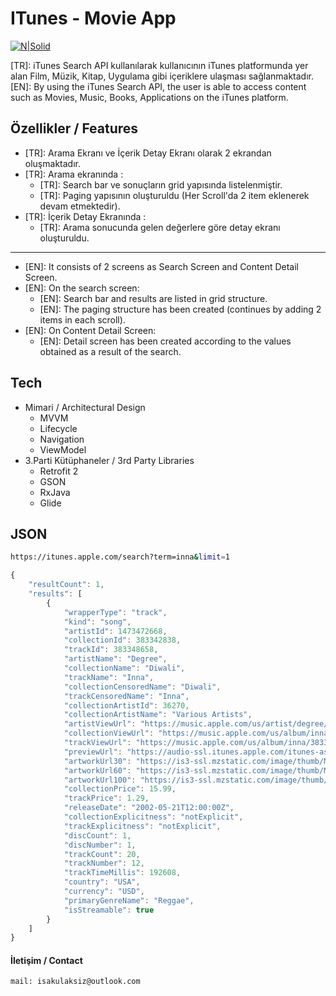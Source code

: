 # ITunes - Movie App

[![N|Solid](https://img.icons8.com/ios-glyphs/344/itunes.png)](https://developer.apple.com/library/archive/documentation/AudioVideo/Conceptual/iTuneSearchAPI/index.html)


[TR]: iTunes Search API kullanılarak kullanıcının iTunes platformunda yer alan Film, Müzik, Kitap, Uygulama gibi içeriklere ulaşması sağlanmaktadır.
[EN]: By using the iTunes Search API, the user is able to access content such as Movies, Music, Books, Applications on the iTunes platform.


## Özellikler / Features

- [TR]: Arama Ekranı ve İçerik Detay Ekranı olarak 2 ekrandan oluşmaktadır.
- [TR]: Arama ekranında :
    - [TR]: Search bar ve sonuçların grid yapısında listelenmiştir.
    - [TR]: Paging yapısının oluşturuldu (Her Scroll'da 2 item eklenerek devam etmektedir).
- [TR]: İçerik Detay Ekranında :
    - [TR]: Arama sonucunda gelen değerlere göre detay ekranı oluşturuldu.
------
- [EN]: It consists of 2 screens as Search Screen and Content Detail Screen.
- [EN]: On the search screen:
    - [EN]: Search bar and results are listed in grid structure.
    - [EN]: The paging structure has been created (continues by adding 2 items in each scroll).
- [EN]: On Content Detail Screen:
    - [EN]: Detail screen has been created according to the values obtained as a result of the search.

## Tech
* Mimari / Architectural Design
    - MVVM
    - Lifecycle
    - Navigation
    - ViewModel
* 3.Parti Kütüphaneler / 3rd Party Libraries
    - Retrofit 2
    - GSON
    - RxJava
    - Glide
    

## JSON
```sh
https://itunes.apple.com/search?term=inna&limit=1
```

```javascript
{
	"resultCount": 1,
	"results": [
		{
			"wrapperType": "track",
			"kind": "song",
			"artistId": 1473472668,
			"collectionId": 383342838,
			"trackId": 383348658,
			"artistName": "Degree",
			"collectionName": "Diwali",
			"trackName": "Inna",
			"collectionCensoredName": "Diwali",
			"trackCensoredName": "Inna",
			"collectionArtistId": 36270,
			"collectionArtistName": "Various Artists",
			"artistViewUrl": "https://music.apple.com/us/artist/degree/1473472668?uo=4",
			"collectionViewUrl": "https://music.apple.com/us/album/inna/383342838?i=383348658&uo=4",
			"trackViewUrl": "https://music.apple.com/us/album/inna/383342838?i=383348658&uo=4",
			"previewUrl": "https://audio-ssl.itunes.apple.com/itunes-assets/AudioPreview125/v4/e3/9d/78/e39d7870-b22b-fadd-dc56-9449ad5d7598/mzaf_161015699950144031.plus.aac.p.m4a",
			"artworkUrl30": "https://is3-ssl.mzstatic.com/image/thumb/Music116/v4/2c/a7/3d/2ca73d08-1b61-b8f7-a0f8-aa22426a87c1/601811172766.jpg/30x30bb.jpg",
			"artworkUrl60": "https://is3-ssl.mzstatic.com/image/thumb/Music116/v4/2c/a7/3d/2ca73d08-1b61-b8f7-a0f8-aa22426a87c1/601811172766.jpg/60x60bb.jpg",
			"artworkUrl100": "https://is3-ssl.mzstatic.com/image/thumb/Music116/v4/2c/a7/3d/2ca73d08-1b61-b8f7-a0f8-aa22426a87c1/601811172766.jpg/100x100bb.jpg",
			"collectionPrice": 15.99,
			"trackPrice": 1.29,
			"releaseDate": "2002-05-21T12:00:00Z",
			"collectionExplicitness": "notExplicit",
			"trackExplicitness": "notExplicit",
			"discCount": 1,
			"discNumber": 1,
			"trackCount": 20,
			"trackNumber": 12,
			"trackTimeMillis": 192608,
			"country": "USA",
			"currency": "USD",
			"primaryGenreName": "Reggae",
			"isStreamable": true
		}
	]
}
```


#### İletişim / Contact

```sh
mail: isakulaksiz@outlook.com
```